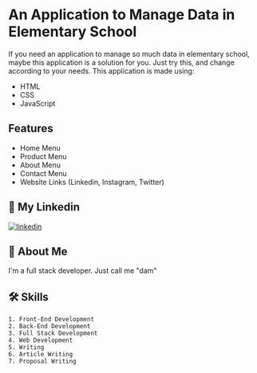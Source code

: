 
# An Application to Manage Data in Elementary School

If you need an application to manage so much data in elementary school, maybe this application is a solution for you. Just try this, and change according to your needs. This application is made using:
- HTML
- CSS
- JavaScript


## Features

- Home Menu
- Product Menu
- About Menu
- Contact Menu
- Website Links (Linkedin, Instagram, Twitter)

## 🔗 My Linkedin
[![linkedin](https://img.shields.io/badge/linkedin-0A66C2?style=for-the-badge&logo=linkedin&logoColor=white)](https://www.linkedin.com/in/pangeran-saddam-husain-2b5096207/)

## 🚀 About Me
I'm a full stack developer. Just call me "dam"
## 🛠 Skills
    1. Front-End Development
    2. Back-End Development
    3. Full Stack Development
    4. Web Development
    5. Writing
    6. Article Writing
    7. Proposal Writing

